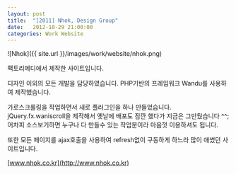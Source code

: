 ```yaml
---
layout: post
title:  "[2011] Nhok, Design Group"
date:   2012-10-29 21:00:00
categories: Work Website
---
```


![Nhok]({{ site.url }}/images/work/website/nhok.png)

팩토리메디에서 제작한 사이트입니다.

디자인 이외의 모든 개발을 담당하였습니다. PHP기반의 프레임워크 Wandu를 사용하여 제작했습니다.

가로스크롤링을 작업하면서 새로 플러그인을 하나 만들었습니다. jQuery.fx.waniscroll을 제작해서 옛날에 배포도 잠깐 했다가 지금은 그만뒀습니다 ^^; 어차피 소스보기하면 누구나 다 만들수 있는 작업분이라 마음껏 이용하셔도 됩니다.

또한 모든 페이지를 ajax호출을 사용하여 refresh없이 구동하게 하느라 많이 애썼던 사이트입니다.

[www.nhok.co.kr](http://www.nhok.co.kr)
